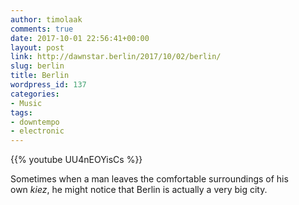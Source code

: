 ```yaml
---
author: timolaak
comments: true
date: 2017-10-01 22:56:41+00:00
layout: post
link: http://dawnstar.berlin/2017/10/02/berlin/
slug: berlin
title: Berlin
wordpress_id: 137
categories:
- Music
tags:
- downtempo
- electronic
---
```


{{% youtube UU4nEOYisCs %}}

Sometimes when a man leaves the comfortable surroundings of his own _kiez_, he might notice that Berlin is actually a very big city.
